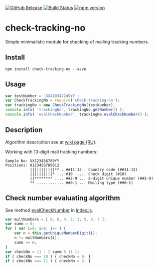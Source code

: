 [![GitHub Release](https://img.shields.io/github/release/lilliputten/check-tracking-no.svg)](https://github.com/lilliputten/check-tracking-no/releases)
[![Build Status](https://api.travis-ci.org/lilliputten/check-tracking-no.svg?branch=master)](https://travis-ci.org/lilliputten/check-tracking-no)
[![npm version](https://badge.fury.io/js/check-tracking-no.svg)](https://badge.fury.io/js/check-tracking-no)

# check-tracking-no

Simple minimalistic module for checking of mailing tracking numbers.

Install
-------

```shell
npm install check-tracking-no --save
```

Usage
-----

```javascript
var testNumber = 'XX410342249YY';
var CheckTrackingNo = require('check-tracking-no');
var trackingNo = new CheckTrackingNo(testNumber);
console.info( 'trackingNo', trackingNo.getNumber() );
console.info( 'evalCheckNumber', trackingNo.evalCheckNumber() );
```

Description
-----------

Algorithm description see at [wiki page (RU)](https://ru.wikipedia.org/wiki/Почтовый_идентификатор).

Working with 13-digit mail tracking numbers:
```
Sample No: XX123456789YY
Positions: 0123456789012
           |||||||||||** . ##11-12 . Country code (##11-12)
           ||||||||||* ... #10 ..... Check digit (#10)
           ||******** .... ##2-9 ... 8-digit unique number (##2-9)
           ** ............ ##0-1 ... Mailing type (##0-1)
```

Check number evaluating algorithm
---------------------------------

See method [evalCheckNumber](https://github.com/lilliputten/check-tracking-no/blob/a4300a/index.js#L77-L95) in
[index.js](https://github.com/lilliputten/check-tracking-no/blob/master/index.js).

``` javascript
var multNumbers = [ 8, 6, 4, 2, 3, 5, 9, 7 ];
var summ = 0;
for ( var i=0; i<8; i++ ) {
    var n = this.getUniqueNumberDigit(i);
    n *= multNumbers[i];
    summ += n;
}
var checkNo = 11 - ( summ % 11 );
if ( checkNo === 10 ) { checkNo = 0; }
if ( checkNo === 11 ) { checkNo = 5; }
```

